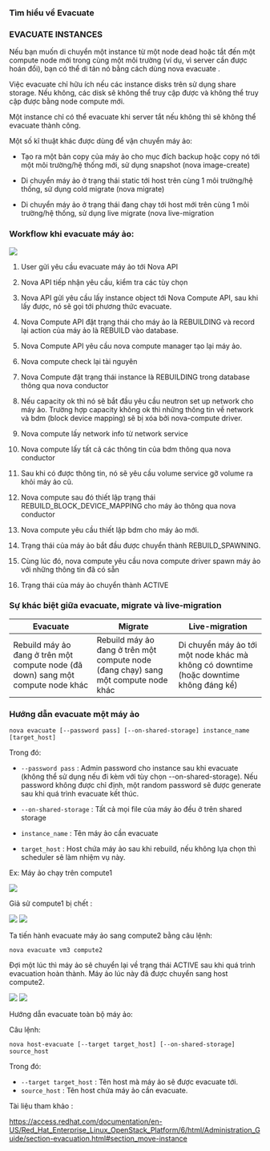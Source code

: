 ### Tìm hiểu về Evacuate


### EVACUATE INSTANCES

Nếu bạn muốn di chuyển một instance từ một node dead hoặc tắt đến một compute node mới trong cùng một môi trường (ví dụ, vì server cần được hoán đổi), bạn có thể di tản nó bằng cách dùng nova evacuate .

Việc evacuate chỉ hữu ích nếu các instance disks trên sử dụng share storage. Nếu không, các disk sẽ không thể truy cập được và không thể truy cập được bằng node compute mới.

Một instance chỉ có thể evacuate khi server tắt nếu không thì sẽ không thể evacuate thành công.

Một số kĩ thuật khác được dùng để vận chuyển máy ảo:

* Tạo ra một bản copy của máy ảo cho mục đích backup hoặc copy nó tới một môi trường/hệ thống mới, sử dụng snapshot (nova image-create)

* Di chuyển máy ảo ở trạng thái static tới host trên cùng 1 môi trường/hệ thống, sử dụng cold migrate (nova migrate)

* Di chuyển máy ảo ở trạng thái đang chạy tới host mới trên cùng 1 môi trường/hệ thống, sử dụng live migrate (nova live-migration

### Workflow khi evacuate máy ảo:

<img src="/img/2.png">

1.	User gửi yêu cầu evacuate máy ảo tới Nova API

2.	Nova API tiếp nhận yêu cầu, kiểm tra các tùy chọn

3.	Nova API gửi yêu cầu lấy instance object tới Nova Compute API, sau khi lấy được, nó sẽ gọi tới phương thức evacuate.

4.	Nova Compute API đặt trạng thái cho máy ảo là REBUILDING và record lại action của máy ảo là REBUILD vào database.

5.	Nova Compute API yêu cầu nova compute manager tạo lại máy ảo.

6.	Nova compute check lại tài nguyên

7.	Nova Compute đặt trạng thái instance là REBUILDING trong database thông qua nova conductor

8.	Nếu capacity ok thì nó sẽ bắt đầu yêu cầu neutron set up network cho máy ảo. Trường hợp capacity không ok thì những thông tin về network và bdm (block device mapping) sẽ bị xóa bởi nova-compute driver.

9.	Nova compute lấy network info từ network service

10.	Nova compute lấy tất cả các thông tin của bdm thông qua nova conductor

11.	Sau khi có được thông tin, nó sẽ yêu cầu volume service gỡ volume ra khỏi máy ảo cũ.

12.	Nova compute sau đó thiết lập trạng thái REBUILD_BLOCK_DEVICE_MAPPING cho máy ảo thông qua nova conductor

13.	Nova compute yêu cầu thiết lập bdm cho máy ảo mới.

14.	Trạng thái của máy ảo bắt đầu được chuyển thành REBUILD_SPAWNING.

15.	Cùng lúc đó, nova compute yêu cầu nova compute driver spawn máy ảo với những thông tin đã có sẵn

16.	Trạng thái của máy ảo chuyển thành ACTIVE


### Sự khác biệt giữa evacuate, migrate và live-migration

|Evacuate	| Migrate  |	Live-migration|
|-----------|----------|------------------|
|Rebuild máy ảo đang ở trên một compute node (đã down) sang một compute node khác | Rebuild máy ảo đang ở trên một compute node (đang chạy) sang một compute node khác | Di chuyển máy ảo tới một node khác mà không có downtime (hoặc downtime không đáng kể) |

### Hướng dẫn evacuate một máy ảo

`nova evacuate [--password pass] [--on-shared-storage] instance_name [target_host]`

Trong đó:

* `--password pass` : Admin password cho instance sau khi evacuate (không thể sử dụng nếu đi kèm với tùy chọn --on-shared-storage). Nếu password không được chỉ định, một random password sẽ được generate sau khi quá trình evacuate kết thúc.

* `--on-shared-storage` : Tất cả mọi file của máy ảo đều ở trên shared storage

* `instance_name` : Tên máy ảo cần evacuate

* `target_host` : Host chứa máy ảo sau khi rebuild, nếu không lựa chọn thì scheduler sẽ làm nhiệm vụ này.

Ex: Máy ảo chạy trên compute1 

<img src="\img\3.jpg">

Giả sử compute1 bị chết :

<img src="\img\4.jpg">

<img src="\img\5.jpg">

Ta tiến hành evacuate máy ảo sang compute2 bằng câu lệnh:

`nova evacuate vm3 compute2`

Đợi một lúc thì máy ảo sẽ chuyển lại về trạng thái ACTIVE sau khi quá trình evacuation hoàn thành. Máy ảo lúc này đã được chuyển sang host compute2.

<img src="\img\6.jpg">

<img src="\img\7.jpg">

Hướng dẫn evacuate toàn bộ máy ảo:

Câu lệnh:

`nova host-evacuate [--target target_host] [--on-shared-storage] source_host`

Trong đó:

* `--target target_host` : Tên host mà máy ảo sẽ được evacuate tới.
* `source_host` : Tên host chứa máy ảo cần evacuate.

Tài liệu tham khảo :


https://access.redhat.com/documentation/en-US/Red_Hat_Enterprise_Linux_OpenStack_Platform/6/html/Administration_Guide/section-evacuation.html#section_move-instance


























